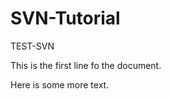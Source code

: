 SVN-Tutorial
============

TEST-SVN

This is the first line fo the document.

Here is some more text.
